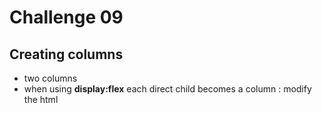 # Challenge 09

## Creating columns

- two columns
- when using **display:flex** each direct child becomes a column : modify the html
